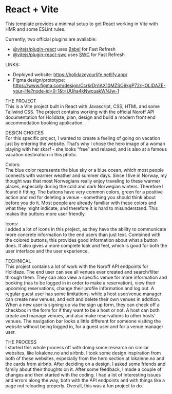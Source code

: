 # React + Vite

This template provides a minimal setup to get React working in Vite with HMR and some ESLint rules.

Currently, two official plugins are available:

- [@vitejs/plugin-react](https://github.com/vitejs/vite-plugin-react/blob/main/packages/plugin-react/README.md) uses [Babel](https://babeljs.io/) for Fast Refresh
- [@vitejs/plugin-react-swc](https://github.com/vitejs/vite-plugin-react-swc) uses [SWC](https://swc.rs/) for Fast Refresh

LINKS: <br>
* Deployed website: https://holidazeyourlife.netlify.app/
* Figma design/prototype: https://www.figma.com/design/CcrkrDn1AX10MZSO9kgP72/HOLIDAZE-your-life?node-id=0-1&t=UUha4kNwcuakWNJw-1

THE PROJECT <br>
This is a Vite project built in React with Javascript, CSS, HTML and some Tailwind CSS.
The project contains working with the official Noroff API documentation for Holidaze, plan, design and build a modern front end accommodation booking application.


DESIGN CHOICES <br>
For this specific project, I wanted to create a feeling of going on vacation just by entering the website. That’s why I chose the hero image of a woman playing with her skarf - she looks “free” and relaxed, and is also at a famous vacation destination in this photo.

Colors: <br>
The blue color represents the blue sky or a blue ocean, which most people connects with warmer weather and summer days. Since I live in Norway, my thought was that most Norwegians really enjoy traveling to these warmer places, especially during the cold and dark Norwegian winters. Therefore I found it fitting. The buttons have very common colors, green for a positive action and red for deleting a venue - something you should think about before you do it. Most people are already familiar with these colors and what they might indicate, and therefore it is hard to misunderstand. This makes the buttons more user friendly. 

Icons: <br>
I added a lot of icons in this project, as they have the ability to communicate more concrete information to the end users than just text. Combined with the colored buttons, this provides good information about what a button does. It also gives a more complete look and feel, which is good for both the user interface and the user experience. 


TECHNICAL <br>
This project contains a lot of work with the Noroff API endpoints for Holidaze. The end user can see all venues ever created and search/filter through them. They can also view a specific venue for more information and booking (has to be logged in in order to make a reservation), view their upcoming reservations, change their profile information and log out. A regular guest user has some limitations, while a host user/venue manager can create new venues, and edit and delete their own venues in addition. When a new user is signing up via the sign up form, they can check off a checkbox in the form for if they want to be a host or not. A host can both create and manage venues, and also make reservations to other hosts’ venues. The navigation bar looks a little different for someone visiting the website without being logged in, for a guest user and for a venue manager user. 


THE PROCESS <br>
I started this whole process off with doing some research on similar websites, like lokalene.no and airbnb. I took some design inspiration from both of these websites, especially from the hero section at lokalene.no and the cards from airbnb. After deciding on a design, I asked some friends and family about their thoughts on it. After some feedback, I made a couple of changes and then started with the coding. I had a lot of interesting issues and errors along the way, both with the API endpoints and with things like a page not reloading properly. Overall, this was a fun project to do.



